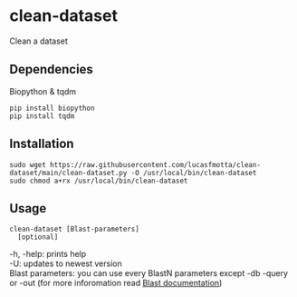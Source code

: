 # clean-dataset
Clean a dataset

## Dependencies

Biopython & tqdm

```
pip install biopython
pip install tqdm
```

## Installation

```
sudo wget https://raw.githubusercontent.com/lucasfmotta/clean-dataset/main/clean-dataset.py -O /usr/local/bin/clean-dataset
sudo chmod a+rx /usr/local/bin/clean-dataset
```

## Usage
```
clean-dataset [Blast-parameters]
  [optional]
```
-h, -help: prints help  
-U: updates to newest version  
Blast parameters: you can use every BlastN parameters except -db -query or -out (for more inforomation read [Blast documentation](https://www.ncbi.nlm.nih.gov/books/NBK279684/#_appendices_Options_for_the_commandline_a_))
